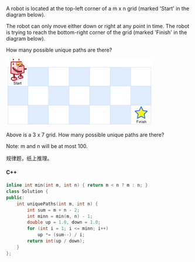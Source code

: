 A robot is located at the top-left corner of a m x n grid (marked 'Start' in the diagram below).

The robot can only move either down or right at any point in time. The robot is trying to reach the bottom-right corner of the grid (marked 'Finish' in the diagram below).

How many possible unique paths are there?

![robot_maze](robot_maze.png)


Above is a 3 x 7 grid. How many possible unique paths are there?

Note: m and n will be at most 100.

规律题，纸上推理。

#### C++

```cpp
inline int min(int m, int n) { return m < n ? m : n; }
class Solution {
public:
    int uniquePaths(int m, int n) {
        int sum = m + n - 2;
        int minn = min(m, n) - 1;
        double up = 1.0, down = 1.0;
        for (int i = 1; i <= minn; i++)
            up *= (sum--) / i;
        return int(up / down);
    }
};
```
